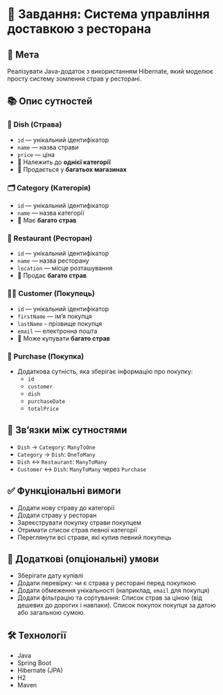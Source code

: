 # 🛒 Завдання: Система управління доставкою з ресторана

## 🎯 Мета

Реалізувати Java-додаток з використанням Hibernate, який моделює просту систему зомлення страв у ресторані.

## 📚 Опис сутностей

### 🧺 Dish (Страва)
- `id` — унікальний ідентифікатор
- `name` — назва страви
- `price` — ціна
- 🔗 Належить до **однієї категорії**
- 🔗 Продається у **багатьох магазинах**

### 🗂 Category (Категорія)
- `id` — унікальний ідентифікатор
- `name` — назва категорії
- 🔗 Має **багато страв**

### 🏬 Restaurant (Ресторан)
- `id` — унікальний ідентифікатор
- `name` — назва ресторану
- `location` — місце розташування
- 🔗 Продає **багато страв**

### 🧑‍💼 Customer (Покупець)
- `id` — унікальний ідентифікатор
- `firstName` — ім’я покупця
- `lastName` - прізвище покупця
- `email` — електронна пошта
- 🔗 Може купувати **багато страв**

### 🧾 Purchase (Покупка)
- Додаткова сутність, яка зберігає інформацію про покупку:
    - `id`
    - `customer`
    - `dish`
    - `purchaseDate`
    - `totalPrice`

## 🔗 Зв’язки між сутностями

- `Dish` → `Category`: `ManyToOne`
- `Category` → `Dish`: `OneToMany`
- `Dish` ↔ `Restaurant`: `ManyToMany`
- `Customer` ↔ `Dish`: `ManyToMany` через `Purchase`

## ✅ Функціональні вимоги

- Додати нову страву до категорії
- Додати страву у ресторан
- Зареєструвати покупку страви покупцем
- Отримати список страв певної категорії
- Переглянути всі страви, які купив певний покупець

## 🌟 Додаткові (опціональні) умови

- Зберігати дату купівлі
- Додати перевірку: чи є страва у ресторані перед покупкою
- Додати обмеження унікальності (наприклад, `email` для покупця)
- Додати фільтрацію та сортування:
  Список страв за ціною (від дешевих до дорогих і навпаки).
  Список покупок покупця за датою або загальною сумою.

## 🛠 Технології

- Java
- Spring Boot
- Hibernate (JPA)
- H2
- Maven
